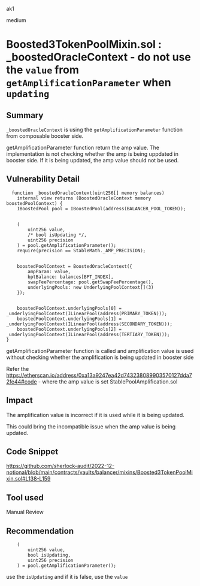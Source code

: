 ak1

medium

# Boosted3TokenPoolMixin.sol : _boostedOracleContext - do not use the `value` from `getAmplificationParameter` when `updating`

## Summary

`_boostedOracleContext` is using the `getAmplificationParameter` function from composable booster side. 

getAmplificationParameter function return the amp value. The implementation is not checking whether the amp is being uppdated in booster side. If it is being updated, the amp value should not be used.

## Vulnerability Detail

      function _boostedOracleContext(uint256[] memory balances) 
        internal view returns (BoostedOracleContext memory boostedPoolContext) {
        IBoostedPool pool = IBoostedPool(address(BALANCER_POOL_TOKEN));


        (
            uint256 value,
            /* bool isUpdating */,
            uint256 precision
        ) = pool.getAmplificationParameter();
        require(precision == StableMath._AMP_PRECISION);


        boostedPoolContext = BoostedOracleContext({
            ampParam: value,
            bptBalance: balances[BPT_INDEX],
            swapFeePercentage: pool.getSwapFeePercentage(),
            underlyingPools: new UnderlyingPoolContext[](3)
        });


        boostedPoolContext.underlyingPools[0] = _underlyingPoolContext(ILinearPool(address(PRIMARY_TOKEN)));
        boostedPoolContext.underlyingPools[1] = _underlyingPoolContext(ILinearPool(address(SECONDARY_TOKEN)));
        boostedPoolContext.underlyingPools[2] = _underlyingPoolContext(ILinearPool(address(TERTIARY_TOKEN)));
    }

getAmplificationParameter function is called and amplification value is used without checking whether the amplification is being updated in booster side

Refer the https://etherscan.io/address/0xa13a9247ea42d743238089903570127dda72fe44#code - 
where the amp value is set StablePoolAmplification.sol

## Impact

The amplification value is incorrect if it is used while it is being updated.

This could bring the incompatible issue when the amp value is being updated.

## Code Snippet

https://github.com/sherlock-audit/2022-12-notional/blob/main/contracts/vaults/balancer/mixins/Boosted3TokenPoolMixin.sol#L138-L159

## Tool used

Manual Review

## Recommendation

        (
            uint256 value,
            bool isUpdating,
            uint256 precision
        ) = pool.getAmplificationParameter();

use the `isUpdating` and if it is false, use the `value`


